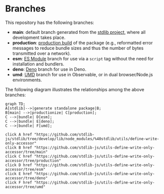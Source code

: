 <!--

@license Apache-2.0

Copyright (c) 2022 The Stdlib Authors.

Licensed under the Apache License, Version 2.0 (the "License");
you may not use this file except in compliance with the License.
You may obtain a copy of the License at

    http://www.apache.org/licenses/LICENSE-2.0

Unless required by applicable law or agreed to in writing, software
distributed under the License is distributed on an "AS IS" BASIS,
WITHOUT WARRANTIES OR CONDITIONS OF ANY KIND, either express or implied.
See the License for the specific language governing permissions and
limitations under the License.

-->

# Branches

This repository has the following branches:

-   **main**: default branch generated from the [stdlib project][stdlib-url], where all development takes place.
-   **production**: [production build][production-url] of the package (e.g., reformatted error messages to reduce bundle sizes and thus the number of bytes transmitted over a network).
-   **esm**: [ES Module][esm-url] branch for use via a `script` tag without the need for installation and bundlers.
-   **deno**: [Deno][deno-url] branch for use in Deno.
-   **umd**: [UMD][umd-url] branch for use in Observable, or in dual browser/Node.js environments.

The following diagram illustrates the relationships among the above branches:

```mermaid
graph TD;
A[stdlib]-->|generate standalone package|B;
B[main] -->|productionize| C[production];
C -->|bundle| D[esm];
C -->|bundle| E[deno];
C -->|bundle| F[umd];

click A href "https://github.com/stdlib-js/stdlib/tree/develop/lib/node_modules/%40stdlib/utils/define-write-only-accessor"
click B href "https://github.com/stdlib-js/utils-define-write-only-accessor/tree/main"
click C href "https://github.com/stdlib-js/utils-define-write-only-accessor/tree/production"
click D href "https://github.com/stdlib-js/utils-define-write-only-accessor/tree/esm"
click E href "https://github.com/stdlib-js/utils-define-write-only-accessor/tree/deno"
click F href "https://github.com/stdlib-js/utils-define-write-only-accessor/tree/umd"
```

[stdlib-url]: https://github.com/stdlib-js/stdlib/tree/develop/lib/node_modules/%40stdlib/utils/define-write-only-accessor
[production-url]: https://github.com/stdlib-js/utils-define-write-only-accessor/tree/production
[deno-url]: https://github.com/stdlib-js/utils-define-write-only-accessor/tree/deno
[umd-url]: https://github.com/stdlib-js/utils-define-write-only-accessor/tree/umd
[esm-url]: https://github.com/stdlib-js/utils-define-write-only-accessor/tree/esm